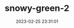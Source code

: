 ---
date: 2023-02-25 23:31:01
imageOriginalPath: photographs/snowy-green-2-image-de9f0390
imagePreviewPath: photographs/snowy-green-2-preview-0b9887d1
photoCamera: Minolta SR-T Super
photoColor: colored
photoDate: 2017-01
photoFilm: Fujifilm 200
photoLens: ''
photoLocation: Istanbul, Turkiye
photoSource: analog
photoType: nature
title: snowy-green-2
translationKey: null
---